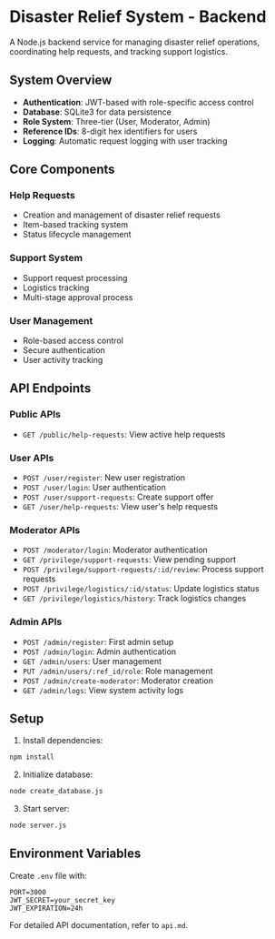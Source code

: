 # Disaster Relief System - Backend

A Node.js backend service for managing disaster relief operations, coordinating help requests, and tracking support logistics.

## System Overview

- **Authentication**: JWT-based with role-specific access control
- **Database**: SQLite3 for data persistence
- **Role System**: Three-tier (User, Moderator, Admin)
- **Reference IDs**: 8-digit hex identifiers for users
- **Logging**: Automatic request logging with user tracking

## Core Components

### Help Requests
- Creation and management of disaster relief requests
- Item-based tracking system
- Status lifecycle management

### Support System
- Support request processing
- Logistics tracking
- Multi-stage approval process

### User Management
- Role-based access control
- Secure authentication
- User activity tracking

## API Endpoints

### Public APIs
- `GET /public/help-requests`: View active help requests

### User APIs
- `POST /user/register`: New user registration
- `POST /user/login`: User authentication
- `POST /user/support-requests`: Create support offer
- `GET /user/help-requests`: View user's help requests

### Moderator APIs
- `POST /moderator/login`: Moderator authentication
- `GET /privilege/support-requests`: View pending support
- `POST /privilege/support-requests/:id/review`: Process support requests
- `POST /privilege/logistics/:id/status`: Update logistics status
- `GET /privilege/logistics/history`: Track logistics changes

### Admin APIs
- `POST /admin/register`: First admin setup
- `POST /admin/login`: Admin authentication
- `GET /admin/users`: User management
- `PUT /admin/users/:ref_id/role`: Role management
- `POST /admin/create-moderator`: Moderator creation
- `GET /admin/logs`: View system activity logs

## Setup

1. Install dependencies:
```bash
npm install
```

2. Initialize database:
```bash
node create_database.js
```

3. Start server:
```bash
node server.js
```

## Environment Variables
Create `.env` file with:
```
PORT=3000
JWT_SECRET=your_secret_key
JWT_EXPIRATION=24h
```

For detailed API documentation, refer to `api.md`.
